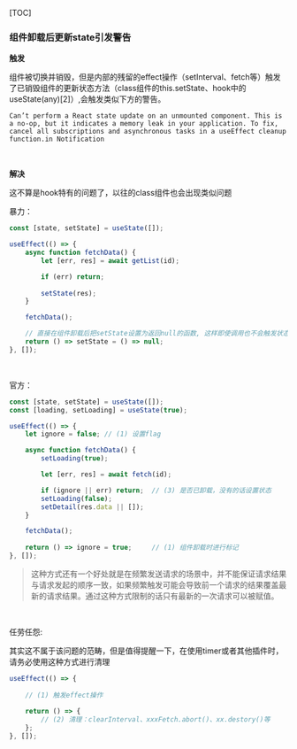 [TOC]

### 组件卸载后更新state引发警告

**触发** 

组件被切换并销毁，但是内部的残留的effect操作（setInterval、fetch等）触发了已销毁组件的更新状态方法（class组件的this.setState、hook中的useState(any)[2]）,会触发类似下方的警告。

```
Can’t perform a React state update on an unmounted component. This is a no-op, but it indicates a memory leak in your application. To fix, cancel all subscriptions and asynchronous tasks in a useEffect cleanup function.in Notification
```

<br>

**解决** 

这不算是hook特有的问题了，以往的class组件也会出现类似问题

暴力：

```js
const [state, setState] = useState([]);

useEffect(() => {
    async function fetchData() {
        let [err, res] = await getList(id);

        if (err) return;
       
        setState(res);
    }

    fetchData();

    // 直接在组件卸载后把setState设置为返回null的函数, 这样即使调用也不会触发状态更新了。
    return () => setState = () => null;
}, []);
```

<br>

官方：

```js
const [state, setState] = useState([]);
const [loading, setLoading] = useState(true);

useEffect(() => {
    let ignore = false;	// (1) 设置flag

    async function fetchData() {
        setLoading(true);

        let [err, res] = await fetch(id);

        if (ignore || err) return;	// (3) 是否已卸载，没有的话设置状态
        setLoading(false);
        setDetail(res.data || []);
    }

    fetchData();
    
    return () => ignore = true;		// (1) 组件卸载时进行标记
}, []);
```

> 这种方式还有一个好处就是在频繁发送请求的场景中，并不能保证请求结果与请求发起的顺序一致，如果频繁触发可能会导致前一个请求的结果覆盖最新的请求结果。通过这种方式限制的话只有最新的一次请求可以被赋值。

<br>

任劳任怨:  

其实这不属于该问题的范畴，但是值得提醒一下，在使用timer或者其他插件时，请务必使用这种方式进行清理

```js
useEffect(() => {
    
    // (1) 触发effect操作
   	
    return () => {
        // (2) 清理：clearInterval、xxxFetch.abort()、xx.destory()等
    };
}, []);
```




































